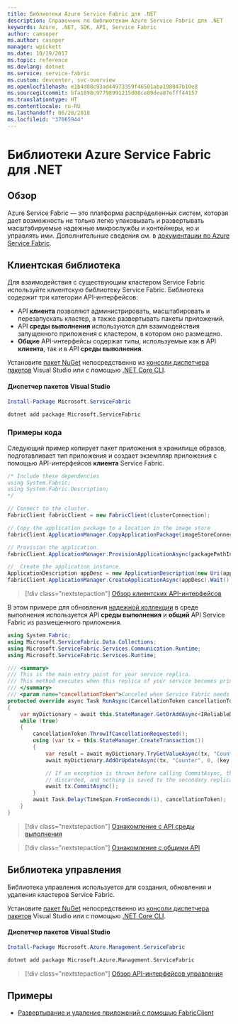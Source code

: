 ```yaml
---
title: Библиотеки Azure Service Fabric для .NET
description: Справочник по библиотекам Azure Service Fabric для .NET
keywords: Azure, .NET, SDK, API, Service Fabric
author: camsoper
ms.author: casoper
manager: wpickett
ms.date: 10/19/2017
ms.topic: reference
ms.devlang: dotnet
ms.service: service-fabric
ms.custom: devcenter, svc-overview
ms.openlocfilehash: e1b4d08c93ad44973359f46501aba198047b10e8
ms.sourcegitcommit: bfa1898c97798991215d08ce89dea87efff44157
ms.translationtype: HT
ms.contentlocale: ru-RU
ms.lasthandoff: 06/28/2018
ms.locfileid: "37065944"
---
```

# <a name="azure-service-fabric-libraries-for-net"></a>Библиотеки Azure Service Fabric для .NET

## <a name="overview"></a>Обзор

Azure Service Fabric — это платформа распределенных систем, которая дает возможность не только легко упаковывать и развертывать масштабируемые надежные микрослужбы и контейнеры, но и управлять ими.  Дополнительные сведения см. в [документации по Azure Service Fabric](/azure/service-fabric/).

## <a name="client-library"></a>Клиентская библиотека

Для взаимодействия с существующим кластером Service Fabric используйте клиентскую библиотеку Service Fabric.  Библиотека содержит три категории API-интерфейсов:

* API **клиента** позволяют администрировать, масштабировать и перезапускать кластер, а также развертывать пакеты приложений.
* API **среды выполнения** используются для взаимодействия запущенного приложения с кластером, в котором оно размещено.
* **Общие** API-интерфейсы содержат типы, используемые как в API **клиента**, так и в API **среды выполнения**.

Установите [пакет NuGet](https://www.nuget.org/packages/Microsoft.ServiceFabric) непосредственно из [консоли диспетчера пакетов][PackageManager] Visual Studio или с помощью [.NET Core CLI][DotNetCLI].

#### <a name="visual-studio-package-manager"></a>Диспетчер пакетов Visual Studio

```powershell
Install-Package Microsoft.ServiceFabric
```

```bash
dotnet add package Microsoft.ServiceFabric
```

### <a name="code-examples"></a>Примеры кода

Следующий пример копирует пакет приложения в хранилище образов, подготавливает тип приложения и создает экземпляр приложения с помощью API-интерфейсов **клиента** Service Fabric.

```csharp
/* Include these dependencies
using System.Fabric;
using System.Fabric.Description;
*/

// Connect to the cluster.
FabricClient fabricClient = new FabricClient(clusterConnection);

// Copy the application package to a location in the image store
fabricClient.ApplicationManager.CopyApplicationPackage(imageStoreConnectionString, packagePath, packagePathInImageStore);

// Provision the application.
fabricClient.ApplicationManager.ProvisionApplicationAsync(packagePathInImageStore).Wait();

//  Create the application instance.
ApplicationDescription appDesc = new ApplicationDescription(new Uri(appName), appType, appVersion);
fabricClient.ApplicationManager.CreateApplicationAsync(appDesc).Wait();
```

> [!div class="nextstepaction"]
> [Обзор клиентских API-интерфейсов](/dotnet/api/overview/azure/servicefabric/client)

В этом примере для обновления [надежной коллекции](/azure/service-fabric/service-fabric-reliable-services-reliable-collections) в среде выполнения используется API **среды выполнения** и **общий** API Service Fabric из размещенного приложения.

```csharp
using System.Fabric;
using Microsoft.ServiceFabric.Data.Collections;
using Microsoft.ServiceFabric.Services.Communication.Runtime;
using Microsoft.ServiceFabric.Services.Runtime;

/// <summary>
/// This is the main entry point for your service replica.
/// This method executes when this replica of your service becomes primary and has write status.
/// </summary>
/// <param name="cancellationToken">Canceled when Service Fabric needs to shut down this service replica.</param>
protected override async Task RunAsync(CancellationToken cancellationToken)
{
    var myDictionary = await this.StateManager.GetOrAddAsync<IReliableDictionary<string, long>>("myDictionary");
    while (true)
    {
        cancellationToken.ThrowIfCancellationRequested();
        using (var tx = this.StateManager.CreateTransaction())
        {
            var result = await myDictionary.TryGetValueAsync(tx, "Counter");
            await myDictionary.AddOrUpdateAsync(tx, "Counter", 0, (key, value) => ++value);

            // If an exception is thrown before calling CommitAsync, the transaction aborts, all changes are
            // discarded, and nothing is saved to the secondary replicas.
            await tx.CommitAsync();
        }
        await Task.Delay(TimeSpan.FromSeconds(1), cancellationToken);
    }
}
```

> [!div class="nextstepaction"]
> [Ознакомление с API среды выполнения](/dotnet/api/overview/azure/servicefabric/runtime)

> [!div class="nextstepaction"]
> [Ознакомление с общими API](/dotnet/api/overview/azure/servicefabric/common)

## <a name="management-library"></a>Библиотека управления

Библиотека управления используется для создания, обновления и удаления кластеров Service Fabric.

Установите [пакет NuGet](https://www.nuget.org/packages/Microsoft.Azure.Management.ServiceFabric) непосредственно из [консоли диспетчера пакетов][PackageManager] Visual Studio или с помощью [.NET Core CLI][DotNetCLI].

#### <a name="visual-studio-package-manager"></a>Диспетчер пакетов Visual Studio

```powershell
Install-Package Microsoft.Azure.Management.ServiceFabric
```

```bash
dotnet add package Microsoft.Azure.Management.ServiceFabric
```

> [!div class="nextstepaction"]
> [Обзор API-интерфейсов управления](/dotnet/api/overview/azure/servicefabric/management)

## <a name="samples"></a>Примеры

* [Развертывание и удаление приложений с помощью FabricClient](/azure/service-fabric/service-fabric-deploy-remove-applications-fabricclient)

[PackageManager]: https://docs.microsoft.com/nuget/tools/package-manager-console
[DotNetCLI]: https://docs.microsoft.com/dotnet/core/tools/dotnet-add-package
